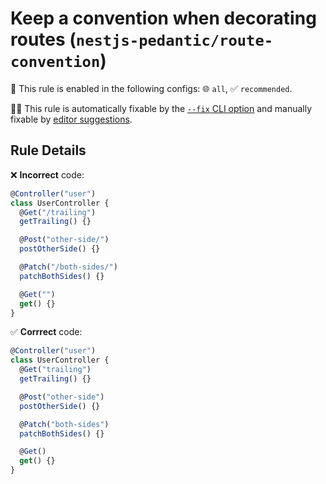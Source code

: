 # Keep a convention when decorating routes (`nestjs-pedantic/route-convention`)

💼 This rule is enabled in the following configs: 🌐 `all`, ✅ `recommended`.

🔧💡 This rule is automatically fixable by the [`--fix` CLI option](https://eslint.org/docs/latest/user-guide/command-line-interface#--fix) and manually fixable by [editor suggestions](https://eslint.org/docs/latest/use/core-concepts#rule-suggestions).

<!-- end auto-generated rule header -->

## Rule Details

❌ **Incorrect** code:

```ts
@Controller("user")
class UserController {
  @Get("/trailing")
  getTrailing() {}

  @Post("other-side/")
  postOtherSide() {}

  @Patch("/both-sides/")
  patchBothSides() {}

  @Get("")
  get() {}
}
```

✅ **Corrrect** code:

```ts
@Controller("user")
class UserController {
  @Get("trailing")
  getTrailing() {}

  @Post("other-side")
  postOtherSide() {}

  @Patch("both-sides")
  patchBothSides() {}

  @Get()
  get() {}
}
```
